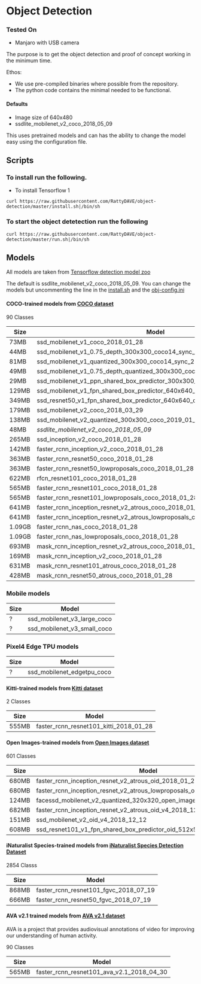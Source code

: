 # Object Detection

### Tested On

- Manjaro with USB camera

The purpose is to get the object detection and proof of concept working in the minimum time.

Ethos:
- We use pre-compiled binaries where possible from the repository.
- The python code contains the minimal needed to be functional. 

#### Defaults
- Image size of 640x480
- ssdlite_mobilenet_v2_coco_2018_05_09

This uses pretrained models and can has the ability to change the model easy using the configuration file.

## Scripts
### To install run the following.
- To install Tensorflow 1
```
curl https://raw.githubusercontent.com/RattyDAVE/object-detection/master/install.sh|/bin/sh
```

### To start the object detetection run the following
```
curl https://raw.githubusercontent.com/RattyDAVE/object-detection/master/run.sh|/bin/sh
```

## Models

All models are taken from [Tensorflow detection model zoo](https://github.com/tensorflow/models/blob/master/research/object_detection/g3doc/detection_model_zoo.md)

The default is ssdlite_mobilenet_v2_coco_2018_05_09. You can change the models but uncommenting the line in the [install.sh](https://github.com/RattyDAVE/object-detection/blob/master/install.sh) and the [obj-config.ini](https://github.com/RattyDAVE/object-detection/blob/master/obj-config.ini)

#### COCO-trained models from [COCO dataset](http://mscoco.org)
90 Classes

Size   |Model |
  --- | ---
73MB|ssd_mobilenet_v1_coco_2018_01_28
44MB|ssd_mobilenet_v1_0.75_depth_300x300_coco14_sync_2018_07_03
81MB|ssd_mobilenet_v1_quantized_300x300_coco14_sync_2018_07_18
49MB|ssd_mobilenet_v1_0.75_depth_quantized_300x300_coco14_sync_2018_07_18
29MB|ssd_mobilenet_v1_ppn_shared_box_predictor_300x300_coco14_sync_2018_07_03
129MB|ssd_mobilenet_v1_fpn_shared_box_predictor_640x640_coco14_sync_2018_07_03
349MB|ssd_resnet50_v1_fpn_shared_box_predictor_640x640_coco14_sync_2018_07_03
179MB|ssd_mobilenet_v2_coco_2018_03_29
138MB|ssd_mobilenet_v2_quantized_300x300_coco_2019_01_03
48MB|*ssdlite_mobilenet_v2_coco_2018_05_09*
265MB|ssd_inception_v2_coco_2018_01_28
142MB|faster_rcnn_inception_v2_coco_2018_01_28
363MB|faster_rcnn_resnet50_coco_2018_01_28
363MB|faster_rcnn_resnet50_lowproposals_coco_2018_01_28
622MB|rfcn_resnet101_coco_2018_01_28
565MB|faster_rcnn_resnet101_coco_2018_01_28
565MB|faster_rcnn_resnet101_lowproposals_coco_2018_01_28
641MB|faster_rcnn_inception_resnet_v2_atrous_coco_2018_01_28
641MB|faster_rcnn_inception_resnet_v2_atrous_lowproposals_coco_2018_01_28
1.09GB|faster_rcnn_nas_coco_2018_01_28
1.09GB|faster_rcnn_nas_lowproposals_coco_2018_01_28
693MB|mask_rcnn_inception_resnet_v2_atrous_coco_2018_01_28
169MB|mask_rcnn_inception_v2_coco_2018_01_28
631MB|mask_rcnn_resnet101_atrous_coco_2018_01_28
428MB|mask_rcnn_resnet50_atrous_coco_2018_01_28


### Mobile models

Size   |Model
  --- | ---
? |ssd_mobilenet_v3_large_coco
? |ssd_mobilenet_v3_small_coco

### Pixel4 Edge TPU models

Size   |Model
  --- | ---
?|ssd_mobilenet_edgetpu_coco

#### Kitti-trained models from [Kitti dataset](http://www.cvlibs.net/datasets/kitti/)
2 Classes

Size   |Model
  --- | ---
555MB|faster_rcnn_resnet101_kitti_2018_01_28

#### Open Images-trained models from [Open Images dataset](https://github.com/openimages/dataset)
601 Classes

Size   |Model
  --- | ---
680MB|faster_rcnn_inception_resnet_v2_atrous_oid_2018_01_28
680MB|faster_rcnn_inception_resnet_v2_atrous_lowproposals_oid_2018_01_28
124MB|facessd_mobilenet_v2_quantized_320x320_open_image_v4
682MB|faster_rcnn_inception_resnet_v2_atrous_oid_v4_2018_12_12
151MB|ssd_mobilenet_v2_oid_v4_2018_12_12
608MB|ssd_resnet101_v1_fpn_shared_box_predictor_oid_512x512_sync_2019_01_20

#### iNaturalist Species-trained models from [iNaturalist Species Detection Dataset](https://github.com/visipedia/inat_comp/blob/master/2017/README.md#bounding-boxes)
2854 Classs

Size   |Model
  --- | ---
868MB|faster_rcnn_resnet101_fgvc_2018_07_19
666MB|faster_rcnn_resnet50_fgvc_2018_07_19

#### AVA v2.1 trained models from [AVA v2.1 dataset](https://research.google.com/ava/)
AVA is a project that provides audiovisual annotations of video for improving our understanding of human activity.

90 Classes

Size   |Model
  --- | ---
565MB|faster_rcnn_resnet101_ava_v2.1_2018_04_30
